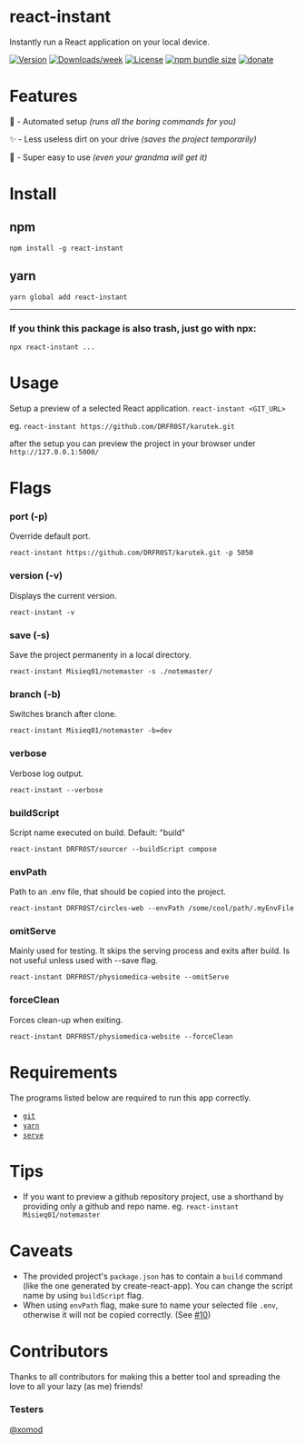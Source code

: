 react-instant
=============
 Instantly run a React application on your local device.

[![Version](https://img.shields.io/npm/v/react-instant.svg?style=for-the-badge)](https://npmjs.org/package/react-instant)
[![Downloads/week](https://img.shields.io/npm/dw/react-instant.svg?style=for-the-badge)](https://npmjs.org/package/react-instant)
[![License](https://img.shields.io/npm/l/react-instant.svg?style=for-the-badge)](https://github.com/DRFR0ST/react-instant/blob/master/package.json)
[![npm bundle size](https://img.shields.io/bundlephobia/minzip/react-instant?style=for-the-badge)](https://npmjs.org/package/react-instant)
[![donate](https://img.shields.io/badge/paypal-donate-ff69b4?style=for-the-badge&logo=paypal)](https://www.paypal.com/paypalme/drfrost420/4,20)

<!-- toc -->
# Features
🤖 - Automated setup *(runs all the boring commands for you)*

✨ - Less useless dirt on your drive *(saves the project temporarily)*

👶 - Super easy to use *(even your grandma will get it)*

# Install
## npm
```npm install -g react-instant```
## yarn
```yarn global add react-instant```

---

### If you think this package is also trash, just go with npx:
`npx react-instant ...`

# Usage
Setup a preview of a selected React application.
```react-instant <GIT_URL>```

eg.
`react-instant https://github.com/DRFR0ST/karutek.git`

after the setup you can preview the project in your browser under `http://127.0.0.1:5000/`
<!-- usage -->
# Flags
### port (-p)
Override default port.

```react-instant https://github.com/DRFR0ST/karutek.git -p 5050```

### version (-v)
Displays the current version.

```react-instant -v```

### save (-s)
Save the project permanenty in a local directory.

```react-instant Misieq01/notemaster -s ./notemaster/```

### branch (-b)
Switches branch after clone.

```react-instant Misieq01/notemaster -b=dev```

### verbose
Verbose log output.

```react-instant --verbose```

### buildScript 
Script name executed on build. Default: "build"

```react-instant DRFR0ST/sourcer --buildScript compose```

### envPath
Path to an .env file, that should be copied into the project.

```react-instant DRFR0ST/circles-web --envPath /some/cool/path/.myEnvFile```

### omitServe
Mainly used for testing. It skips the serving process and exits after build.
Is not useful unless used with --save flag.

```react-instant DRFR0ST/physiomedica-website --omitServe```

### forceClean
Forces clean-up when exiting.

```react-instant DRFR0ST/physiomedica-website --forceClean```

# Requirements
The programs listed below are required to run this app correctly.

- [`git`](https://git-scm.com)
- [`yarn`](https://yarnpkg.com/lang/en/)
- [`serve`](https://www.npmjs.com/package/serve)

# Tips
- If you want to preview a github repository project, use a shorthand by providing only a github and repo name. eg. `react-instant Misieq01/notemaster`

# Caveats
- The provided project's `package.json` has to contain a `build` command (like the one generated by create-react-app). You can change the script name by using `buildScript` flag.
- When using `envPath` flag, make sure to name your selected file `.env`, otherwise it will not be copied correctly. (See [#10](https://github.com/DRFR0ST/react-instant/issues/10))

# Contributors
Thanks to all contributors for making this a better tool and spreading the love to all your lazy (as me) friends!

### Testers
[@xomod](https://github.com/xomod)
